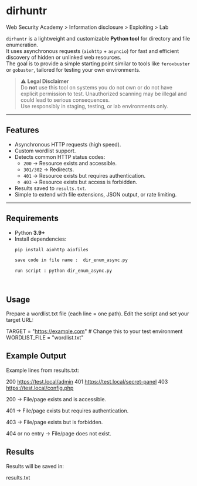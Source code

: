 # dirhuntr


Web Security Academy > Information disclosure > Exploiting > Lab





`dirhuntr` is a lightweight and customizable **Python tool** for directory and file enumeration.  
It uses asynchronous requests (`aiohttp` + `asyncio`) for fast and efficient discovery of hidden or unlinked web resources.  
The goal is to provide a simple starting point similar to tools like `feroxbuster` or `gobuster`, tailored for testing your own environments.  

> ⚠️ **Legal Disclaimer**  
> Do **not** use this tool on systems you do not own or do not have explicit permission to test. Unauthorized scanning may be illegal and could lead to serious consequences.  
> Use responsibly in staging, testing, or lab environments only.  

---

## Features
- Asynchronous HTTP requests (high speed).
- Custom wordlist support.
- Detects common HTTP status codes:
  - `200` → Resource exists and accessible.
  - `301/302` → Redirects.
  - `401` → Resource exists but requires authentication.
  - `403` → Resource exists but access is forbidden.
- Results saved to `results.txt`.
- Simple to extend with file extensions, JSON output, or rate limiting.

---

## Requirements
- Python **3.9+**
- Install dependencies:
  ```bash
  pip install aiohttp aiofiles

  save code in file name :  dir_enum_async.py

  run script : python dir_enum_async.py 

  


## Usage

Prepare a wordlist.txt file (each line = one path).
Edit the script and set your target URL:

TARGET = "https://example.com"   # Change this to your test environment
WORDLIST_FILE = "wordlist.txt"


## Example Output

Example lines from results.txt:

200 https://test.local/admin
401 https://test.local/secret-panel
403 https://test.local/config.php


200 → File/page exists and is accessible.

401 → File/page exists but requires authentication.

403 → File/page exists but is forbidden.

404 or no entry → File/page does not exist.


## Results
Results will be saved in:

results.txt

